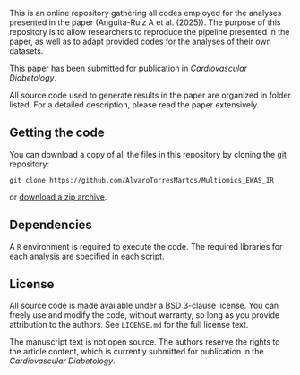 
This is an online repository gathering all codes employed for the analyses presented in the paper (Anguita-Ruiz A et al. (2025)). The purpose of this repository is to allow researchers to reproduce the pipeline presented in the paper, as well as to adapt provided codes for the analyses of their own datasets.

This paper has been submitted for publication in *Cardiovascular Diabetology*.

All source code used to generate results in the paper are organized in folder listed. For a detailed description, please read the paper extensively.

## Getting the code 




You can download a copy of all the files in this repository by cloning the [git](https://git-scm.com/) repository:

    git clone https://github.com/AlvaroTorresMartos/Multiomics_EWAS_IR


or [download a zip archive](https://github.com/AlvaroTorresMartos/Multiomics_EWAS_IR/archive/refs/heads/main.zip).



## Dependencies

A `R` environment is required to execute the code. The required libraries for each analysis are specified in each script. 

## License

All source code is made available under a BSD 3-clause license. You can freely use and modify the code, without warranty, so long as you provide attribution to the authors. See `LICENSE.md` for the full license text.


The manuscript text is not open source. The authors reserve the rights to the article content, which is currently submitted for publication in the *Cardiovascular Diabetology*.
